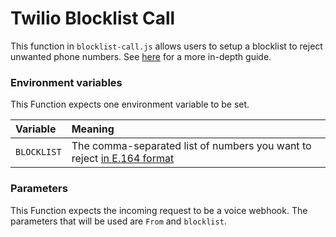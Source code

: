 # Twilio Blocklist Call

This function in `blocklist-call.js` allows users to setup a blocklist to reject unwanted phone numbers. See [here](https://support.twilio.com/hc/en-us/articles/360034788313-Reject-Incoming-Calls-with-a-Phone-Number-Blacklist) for a more in-depth guide.

### Environment variables

This Function expects one environment variable to be set.

| Variable    | Meaning                                                                                                                                                                 |
| :---------- | :---------------------------------------------------------------------------------------------------------------------------------------------------------------------- |
| `BLOCKLIST` | The comma-separated list of numbers you want to reject [in E.164 format](https://support.twilio.com/hc/en-us/articles/223183008-Formatting-International-Phone-Numbers) |

### Parameters

This Function expects the incoming request to be a voice webhook. The parameters that will be used are `From` and `blocklist`.

